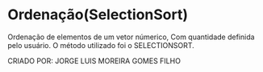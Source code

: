 # Ordenação(SelectionSort)
Ordenação de elementos de um vetor númerico, Com quantidade definida pelo usuário. O método utilizado foi o SELECTIONSORT.

CRIADO POR: JORGE LUIS MOREIRA GOMES FILHO 
